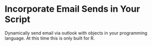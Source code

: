# Incorporate Email Sends in Your Script
Dynamically send email via outlook with objects in your programming language.  At this time this is only built for R.
